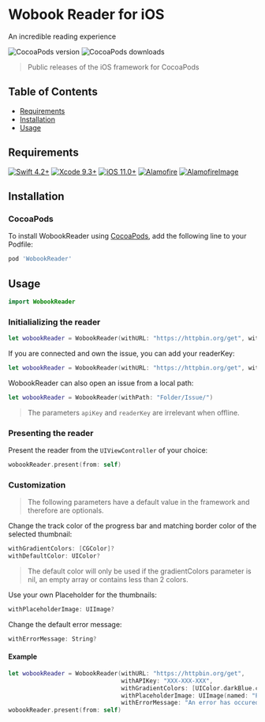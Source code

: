 # Wobook Reader for iOS

An incredible reading experience

![CocoaPods version](https://img.shields.io/cocoapods/v/WobookReader.svg)
![CocoaPods downloads](https://img.shields.io/cocoapods/dt/WobookReader.svg)

> Public releases of the iOS framework for CocoaPods

## Table of Contents

- [Requirements](#requirements)
- [Installation](#installation)
- [Usage](#usage)

## Requirements

[![Swift 4.2+](https://img.shields.io/badge/Swift-4.2%2B-orange.svg)](https://swift.org)
[![Xcode 9.3+](https://img.shields.io/badge/Xcode-9.3%2B-lightgrey.svg)](https://developer.apple.com/xcode/)
[![iOS 11.0+](https://img.shields.io/badge/iOS-11.0%2B-blue.svg)](https://developer.apple.com/ios/)
[![Alamofire](https://img.shields.io/cocoapods/v/Alamofire.svg?label=Alamofire&colorB=c64c2c)](https://github.com/Alamofire/Alamofire/)
[![AlamofireImage](https://img.shields.io/cocoapods/v/AlamofireImage.svg?label=AlamofireImage&colorB=c64c2c)](https://github.com/Alamofire/AlamofireImage)

## Installation

### CocoaPods

To install WobookReader using [CocoaPods](http://cocoapods.org), add the following line to your Podfile:

```ruby
pod 'WobookReader'
```

## Usage

```swift
import WobookReader
```

### Initialializing the reader

```swift
let wobookReader = WobookReader(withURL: "https://httpbin.org/get", withAPIKey: "XXX-XXX-XXX")
```

If you are connected and own the issue, you can add your readerKey:

```swift
let wobookReader = WobookReader(withURL: "https://httpbin.org/get", withAPIKey: "XXX-XXX-XXX", withReaderKey: "XXXXXXXX")
```

WobookReader can also open an issue from a local path:

```swift
let wobookReader = WobookReader(withPath: "Folder/Issue/")
```

  > The parameters `apiKey` and `readerKey` are irrelevant when offline.

### Presenting the reader

Present the reader from the `UIViewController` of your choice:

```swift
wobookReader.present(from: self)
```


### Customization

  > The following parameters have a default value in the framework and therefore are optionals.

Change the track color of the progress bar and matching border color of the selected thumbnail:

```swift
withGradientColors: [CGColor]?
withDefaultColor: UIColor?
```

  > The default color will only be used if the gradientColors parameter is nil, an empty array or contains less than 2 colors.


Use your own Placeholder for the thumbnails:

```swift
withPlaceholderImage: UIImage?
```

Change the default error message:

```swift
withErrorMessage: String?
```

#### Example

```swift
let wobookReader = WobookReader(withURL: "https://httpbin.org/get",
                                withAPIKey: "XXX-XXX-XXX",
                                withGradientColors: [UIColor.darkBlue.cgColor, UIColor.lightBlue.cgColor],
                                withPlaceholderImage: UIImage(named: "Placeholder"),
                                withErrorMessage: "An error has occured.")
wobookReader.present(from: self)
```
